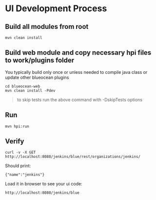 # UI Development Process

## Build all modules from root

    mvn clean install
    
## Build web module and copy necessary hpi files to work/plugins folder

You typically build only once or unless needed to compile java class or update other blueocean plugins 
     
    cd blueocean-web
    mvn clean install -Pdev

> to skip tests run the above command with -DskipTests options    
     
## Run

    mvn hpi:run

## Verify

    curl -v -X GET  http://localhost:8080/jenkins/blue/rest/organizations/jenkins/

Should print:

    {"name":"jenkins"}          

Load it in browser to see your ui code:

    http://localhost:8080/jenkins/blue
